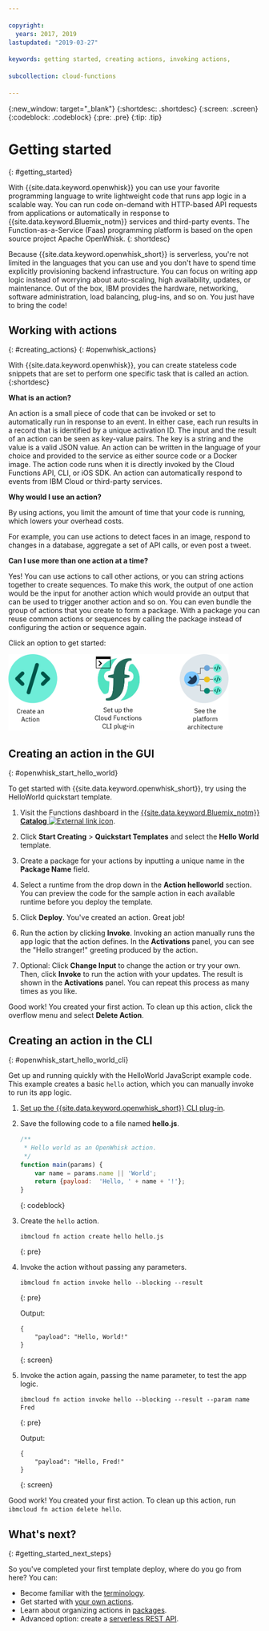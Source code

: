 ```yaml
---

copyright:
  years: 2017, 2019
lastupdated: "2019-03-27"

keywords: getting started, creating actions, invoking actions, 

subcollection: cloud-functions

---
```


{:new_window: target="_blank"}
{:shortdesc: .shortdesc}
{:screen: .screen}
{:codeblock: .codeblock}
{:pre: .pre}
{:tip: .tip}

# Getting started
{: #getting_started}

With {{site.data.keyword.openwhisk}} you can use your favorite programming language to write lightweight code that runs app logic in a scalable way. You can run code on-demand with HTTP-based API requests from applications or automatically in response to {{site.data.keyword.Bluemix_notm}} services and third-party events. The Function-as-a-Service (Faas) programming platform is based on the open source project Apache OpenWhisk.
{: shortdesc}

Because {{site.data.keyword.openwhisk_short}} is serverless, you're not limited in the languages that you can use and you don't have to spend time explicitly provisioning backend infrastructure. You can focus on writing app logic instead of worrying about auto-scaling, high availability, updates, or maintenance. Out of the box, IBM provides the hardware, networking, software administration, load balancing, plug-ins, and so on. You just have to bring the code!

## Working with actions
{: #creating_actions}
{: #openwhisk_actions}

With {{site.data.keyword.openwhisk}}, you can create stateless code snippets that are set to perform one specific task that is called an action.
{:shortdesc}

**What is an action?**

An action is a small piece of code that can be invoked or set to automatically run in response to an event. In either case, each run results in a record that is identified by a unique activation ID. The input and the result of an action can be seen as key-value pairs. The key is a string and the value is a valid JSON value. An action can be written in the language of your choice and provided to the service as either source code or a Docker image. The action code runs when it is directly invoked by the Cloud Functions API, CLI, or iOS SDK. An action can automatically respond to events from IBM Cloud or third-party services.

**Why would I use an action?**

By using actions, you limit the amount of time that your code is running, which lowers your overhead costs.

For example, you can use actions to detect faces in an image, respond to changes in a database, aggregate a set of API calls, or even post a tweet.

**Can I use more than one action at a time?**

Yes! You can use actions to call other actions, or you can string actions together to create sequences. To make this work, the output of one action would be the input for another action which would provide an output that can be used to trigger another action and so on. You can even bundle the group of actions that you create to form a package. With a package you can reuse common actions or sequences by calling the package instead of configuring the action or sequence again.

Click an option to get started:

<img usemap="#home_map" border="0" class="image" id="image_ztx_crb_f1b" src="images/imagemap.png" width="440" alt="Click an icon to get started quickly with {{site.data.keyword.openwhisk_short}}." style="width:440px;" />
<map name="home_map" id="home_map">
<area href="/docs/openwhisk?topic=cloud-functions-index#openwhisk_start_hello_world" alt="Create an action" title="Create an action" shape="rect" coords="-7, -8, 108, 211" />
<area href="/docs/openwhisk?topic=cloud-functions-cloudfunctions_cli" alt="Set up the {{site.data.keyword.openwhisk_short}} CLI plug-in" title="Set up the {{site.data.keyword.openwhisk_short}} CLI plug-in" shape="rect" coords="155, -1, 289, 210" />
<area href="/docs/openwhisk?topic=cloud-functions-openwhisk_about" alt="See the platform architecture" title="See the platform architecture" shape="rect" coords="326, -10, 448, 218" />
</map>

## Creating an action in the GUI
{: #openwhisk_start_hello_world}

To get started with {{site.data.keyword.openwhisk_short}}, try using the HelloWorld quickstart template.

1.  Visit the Functions dashboard in the [{{site.data.keyword.Bluemix_notm}} **Catalog** ![External link icon](../icons/launch-glyph.svg "External link icon")](https://cloud.ibm.com/openwhisk).

2. Click **Start Creating** > **Quickstart Templates** and select the **Hello World** template.

3. Create a package for your actions by inputting a unique name in the **Package Name** field.

4. Select a runtime from the drop down in the **Action helloworld** section. You can preview the code for the sample action in each available runtime before you deploy the template.

5. Click **Deploy**. You've created an action. Great job!

6. Run the action by clicking **Invoke**. Invoking an action manually runs the app logic that the action defines. In the **Activations** panel, you can see the "Hello stranger!" greeting produced by the action.

7. Optional: Click **Change Input** to change the action or try your own. Then, click **Invoke** to run the action with your updates. The result is shown in the **Activations** panel. You can repeat this process as many times as you like.

Good work! You created your first action. To clean up this action, click the overflow menu and select **Delete Action**.

## Creating an action in the CLI
{: #openwhisk_start_hello_world_cli}

Get up and running quickly with the HelloWorld JavaScript example code. This example creates a basic `hello` action, which you can manually invoke to run its app logic.

1. [Set up the {{site.data.keyword.openwhisk_short}} CLI plug-in](/docs/openwhisk?topic=cloud-functions-cloudfunctions_cli).

2. Save the following code to a file named **hello.js**.

    ```javascript
    /**
     * Hello world as an OpenWhisk action.
     */
    function main(params) {
        var name = params.name || 'World';
        return {payload:  'Hello, ' + name + '!'};
    }
    ```
    {: codeblock}

3. Create the `hello` action.

    ```
    ibmcloud fn action create hello hello.js
    ```
    {: pre}

4. Invoke the action without passing any parameters.

    ```
    ibmcloud fn action invoke hello --blocking --result
    ```
    {: pre}  

    Output:
    ```
    {
        "payload": "Hello, World!"
    }
    ```
    {: screen}

5. Invoke the action again, passing the name parameter, to test the app logic.

    ```
    ibmcloud fn action invoke hello --blocking --result --param name Fred
    ```
    {: pre}  

    Output:
    ```
    {
        "payload": "Hello, Fred!"
    }
    ```
    {: screen}

Good work! You created your first action. To clean up this action, run `ibmcloud fn action delete hello`.

## What's next?
{: #getting_started_next_steps}

So you've completed your first template deploy, where do you go from here? You can:

* Become familiar with the [terminology](/docs/openwhisk?topic=cloud-functions-openwhisk_about#technology).
* Get started with [your own actions](/docs/openwhisk?topic=cloud-functions-openwhisk_actions).
* Learn about organizing actions in [packages](/docs/openwhisk?topic=cloud-functions-openwhisk_packages).
* Advanced option: create a [serverless REST API](/docs/openwhisk?topic=cloud-functions-openwhisk_apigateway).
